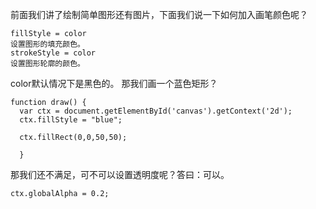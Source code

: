 前面我们讲了绘制简单图形还有图片，下面我们说一下如何加入画笔颜色呢？<br />

```
fillStyle = color
设置图形的填充颜色。
strokeStyle = color
设置图形轮廓的颜色。

```
color默认情况下是黑色的。
那我们画一个蓝色矩形？
```
function draw() {
  var ctx = document.getElementById('canvas').getContext('2d');
  ctx.fillStyle = "blue";

  ctx.fillRect(0,0,50,50);

  }
```
那我们还不满足，可不可以设置透明度呢？答曰：可以。<br />

```
ctx.globalAlpha = 0.2;
```